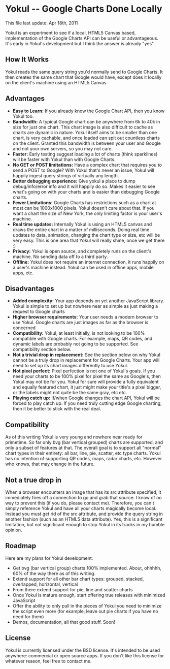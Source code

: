 # Yokul -- Google Charts Done Locally #
This file last update: Apr 18th, 2011

Yokul is an experiment to see if a local, HTML5 Canvas based, implementation of the Google Charts API can be useful or advantageous. It's early in Yokul's development but I think the answer is already "yes".

## How It Works ##
Yokul reads the same query string you'd normally send to Google Charts. It then creates the same chart that Google would have, except does it locally on the client's machine using an HTML5 Canvas.

## Advantages ##
* **Easy to Learn:** If you already know the Google Chart API, then you know Yokul too.
* **Bandwidth:** A typical Google chart can be anywhere from 6k to 40k in size for just one chart. This chart image is also difficult to cache as charts are dynamic in nature. Yokul itself aims to be smaller than one chart, is very cachable, and once loaded can spit out countless charts on the client. Granted this bandwidth is between your user and Google and not your own servers, so you may not care.
* **Faster:** Early testing suggest loading a lot of charts (think sparklines) will be faster with Yokul than with Google Charts.
* **No GET or POST limitations:** Have a complex chart that requires you to send a POST to Google? With Yokul that's never an issue, Yokul will happily ingest query strings of virtually any length.
* **Better debugging experience:** Give yokul a place to dump debug/info/error info and it will happily do so. Makes it easier to see what's going on with your charts and is easier than debugging Google charts.
* **Fewer Limitations:** Google Charts has restrictions such as a chart at most can be 1000x1000 pixels. Yokul doesn't care about that. If you want a chart the size of New York, the only limiting factor is your user's machine.
* **Real time updates:** Internally Yokul is using an HTML5 canvas and draws the entire chart in a matter of milliseconds. Doing real time updates to data, animation, changing the chart type or size, etc will be very easy. This is one area that Yokul will really shine, once we get there :)
* **Privacy:** Yokul is open source, and completely runs on the client's machine. No sending data off to a third party.
* **Offline:** Yokul does not require an internet connection, it runs happily on a user's machine instead. Yokul can be used in offline apps, mobile apps, etc.

## Disadvantages ##
* **Added complexity:** Your app depends on yet another JavaScript library. Yokul is simple to set up but nowhere near as simple as just making a request to Google charts
* **Higher browser requirements:** Your user needs a modern browser to use Yokul. Google charts are just images as far as the browser is concerned
* **Compatibility:** Yokul, at least initially, is not looking to be 100% compatible with Google charts. For example, maps, QR codes, and dynamic labels are probably not going to be supported. See compatibility section below.
* **Not a trivial drop in replacement:** See the section below on why Yokul cannot be a truly drop in replacement for Google Charts. Your app will need to set up its chart images differently to use Yokul.
* **Not pixel perfect:** Pixel perfection is not one of Yokul's goals. If you need your charts to be 100% pixel for pixel the same as Google's, then Yokul may not be for you. Yokul for sure will provide a fully equivalent and equally featured chart, it just might make your title's a pixel bigger, or the labels might not quite be the same gray, etc etc.
* **Playing catch up:** If/when Google changes the chart API, Yokul will be forced to play catch up. If you need truly cutting edge Google charting, then it be better to stick with the real deal.

## Compatibility ##
As of this writing Yokul is very young and nowhere near ready for primetime. So far only bvg (bar vertical grouped) charts are supported, and only a subset of features at that. The overall goal is to support all "normal" chart types in their entirety: all bar, line, pie, scatter, etc type charts. Yokul has no intention of supporting QR codes, maps, radar charts, etc. However who knows, that may change in the future.

## Not a true drop in ##
When a browser encounters an image that has its src attribute specified, it immediately fires off a connection to go and grab that source. I know of no way to prevent this (if you do, please contact me). Therefore, you can't simply reference Yokul and have all your charts magically become local. Instead you must get rid of the src attribute, and provide the query string in another fashion (such as an HTML5 data attribute). Yes, this is a significant limitation, but not significant enough to stop Yokul in its tracks in my humble opinion.

## Roadmap ##
Here are my plans for Yokul development:  
  
* Get bvg (bar vertical group) charts 100% implemented. About, ohhhhh, 60% of the way there as of this writing.
* Extend support for all other bar chart types: grouped, stacked, overlapped, horizontal, vertical
* From there extend support for pie, line and scatter charts
* Once Yokul is mature enough, start offering true releases with minimized JavaScript
* Offer the ability to only pull in the pieces of Yokul you need to minimize the script even more (for example, leave out pie charts if you have no need for them)
* Demos, documentation, all that good stuff. Soon!

## License ##
Yokul is currently licensed under the BSD license. It's intended to be used anywhere: commercial or open source apps. If you don't like this license for whatever reason, feel free to contact me.
